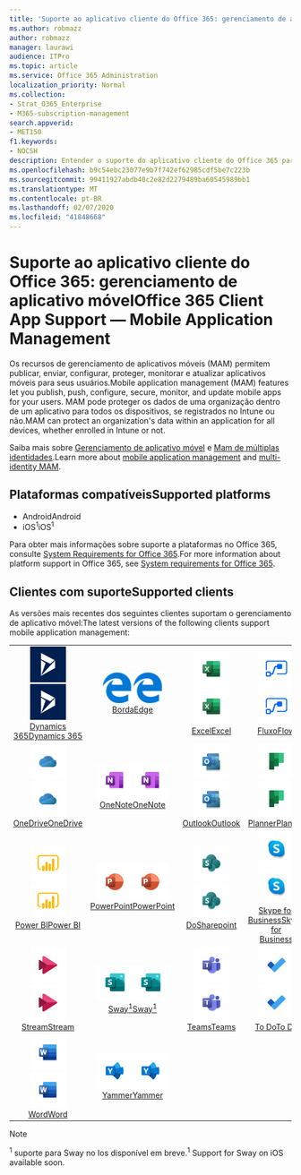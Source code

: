 ```yaml
---
title: 'Suporte ao aplicativo cliente do Office 365: gerenciamento de aplicativo móvel'
ms.author: robmazz
author: robmazz
manager: laurawi
audience: ITPro
ms.topic: article
ms.service: Office 365 Administration
localization_priority: Normal
ms.collection:
- Strat_O365_Enterprise
- M365-subscription-management
search.appverid:
- MET150
f1.keywords:
- NOCSH
description: Entender o suporte do aplicativo cliente do Office 365 para gerenciamento de aplicativos móveis
ms.openlocfilehash: b9c54ebc23077e9b7f742ef62985cdf5be7c223b
ms.sourcegitcommit: 99411927abdb40c2e82d2279489ba60545989bb1
ms.translationtype: MT
ms.contentlocale: pt-BR
ms.lasthandoff: 02/07/2020
ms.locfileid: "41848668"
---
```

# <a name="office-365-client-app-support--mobile-application-management"></a><span data-ttu-id="53592-103">Suporte ao aplicativo cliente do Office 365: gerenciamento de aplicativo móvel</span><span class="sxs-lookup"><span data-stu-id="53592-103">Office 365 Client App Support — Mobile Application Management</span></span>

<span data-ttu-id="53592-104">Os recursos de gerenciamento de aplicativos móveis (MAM) permitem publicar, enviar, configurar, proteger, monitorar e atualizar aplicativos móveis para seus usuários.</span><span class="sxs-lookup"><span data-stu-id="53592-104">Mobile application management (MAM) features let you publish, push, configure, secure, monitor, and update mobile apps for your users.</span></span> <span data-ttu-id="53592-105">MAM pode proteger os dados de uma organização dentro de um aplicativo para todos os dispositivos, se registrados no Intune ou não.</span><span class="sxs-lookup"><span data-stu-id="53592-105">MAM can protect an organization's data within an application for all devices, whether enrolled in Intune or not.</span></span>

<span data-ttu-id="53592-106">Saiba mais sobre [Gerenciamento de aplicativo móvel](https://docs.microsoft.com/intune/mam-faq) e [Mam de múltiplas identidades](https://docs.microsoft.com/intune/app-protection-policy).</span><span class="sxs-lookup"><span data-stu-id="53592-106">Learn more about [mobile application management](https://docs.microsoft.com/intune/mam-faq) and [multi-identity MAM](https://docs.microsoft.com/intune/app-protection-policy).</span></span>

## <a name="supported-platforms"></a><span data-ttu-id="53592-107">Plataformas compatíveis</span><span class="sxs-lookup"><span data-stu-id="53592-107">Supported platforms</span></span>

 - <span data-ttu-id="53592-108">Android</span><span class="sxs-lookup"><span data-stu-id="53592-108">Android</span></span>
 - <span data-ttu-id="53592-109">iOS<sup>1</sup></span><span class="sxs-lookup"><span data-stu-id="53592-109">iOS<sup>1</sup></span></span>

<span data-ttu-id="53592-110">Para obter mais informações sobre suporte a plataformas no Office 365, consulte [System Requirements for Office 365](https://products.office.com/office-system-requirements).</span><span class="sxs-lookup"><span data-stu-id="53592-110">For more information about platform support in Office 365, see [System requirements for Office 365](https://products.office.com/office-system-requirements).</span></span>

## <a name="supported-clients"></a><span data-ttu-id="53592-111">Clientes com suporte</span><span class="sxs-lookup"><span data-stu-id="53592-111">Supported clients</span></span>

<span data-ttu-id="53592-112">As versões mais recentes dos seguintes clientes suportam o gerenciamento de aplicativo móvel:</span><span class="sxs-lookup"><span data-stu-id="53592-112">The latest versions of the following clients support mobile application management:</span></span>

| | | | | | |
|:---:|:---:|:---:|:---:|:---:|:---:|
| <span data-ttu-id="53592-113">![Ícone do Dynamics 365](media/o365-dynamics365-64x64.png)</span><span class="sxs-lookup"><span data-stu-id="53592-113">![Dynamics 365 icon](media/o365-dynamics365-64x64.png)</span></span> <br> [<span data-ttu-id="53592-114">Dynamics 365</span><span class="sxs-lookup"><span data-stu-id="53592-114">Dynamics 365</span></span>](https://dynamics.microsoft.com) | <span data-ttu-id="53592-115">![Ícone de borda](media/o365-edge-64x64.png)</span><span class="sxs-lookup"><span data-stu-id="53592-115">![Edge icon](media/o365-edge-64x64.png)</span></span> <br> [<span data-ttu-id="53592-116">Borda</span><span class="sxs-lookup"><span data-stu-id="53592-116">Edge</span></span>](https://www.microsoft.com/windows/microsoft-edge) | <span data-ttu-id="53592-117">![Ícone do Excel](media/o365-excel-64x64.png)</span><span class="sxs-lookup"><span data-stu-id="53592-117">![Excel icon](media/o365-excel-64x64.png)</span></span> <br> [<span data-ttu-id="53592-118">Excel</span><span class="sxs-lookup"><span data-stu-id="53592-118">Excel</span></span>](https://products.office.com/excel) | <span data-ttu-id="53592-119">![Ícone de Fluxo](media/o365-flow-64x64.png)</span><span class="sxs-lookup"><span data-stu-id="53592-119">![Flow icon](media/o365-flow-64x64.png)</span></span> <br> [<span data-ttu-id="53592-120">Fluxo</span><span class="sxs-lookup"><span data-stu-id="53592-120">Flow</span></span>](https://flow.microsoft.com) | <span data-ttu-id="53592-121">![Ícone do Kaizala](media/o365-kaizala-64x64.png)</span><span class="sxs-lookup"><span data-stu-id="53592-121">![Kaizala icon](media/o365-kaizala-64x64.png)</span></span> <br> [<span data-ttu-id="53592-122">Kaizala</span><span class="sxs-lookup"><span data-stu-id="53592-122">Kaizala</span></span>](https://products.office.com/en/business/microsoft-kaizala) 
| <span data-ttu-id="53592-123">![Ícone do OneDrive for Business](media/o365-OneDrive-64x64.png)</span><span class="sxs-lookup"><span data-stu-id="53592-123">![OneDrive for Business icon](media/o365-OneDrive-64x64.png)</span></span> <br> [<span data-ttu-id="53592-124">OneDrive</span><span class="sxs-lookup"><span data-stu-id="53592-124">OneDrive</span></span>](https://products.office.com/onedrive-for-business/online-cloud-storage) | <span data-ttu-id="53592-125">![Ícone do OneNote](media/o365-OneNote-64x64.png)</span><span class="sxs-lookup"><span data-stu-id="53592-125">![OneNote icon](media/o365-OneNote-64x64.png)</span></span> <br> [<span data-ttu-id="53592-126">OneNote</span><span class="sxs-lookup"><span data-stu-id="53592-126">OneNote</span></span>](https://products.office.com/onenote) | <span data-ttu-id="53592-127">![Ícone do Outlook](media/o365-outlook-64x64.png)</span><span class="sxs-lookup"><span data-stu-id="53592-127">![Outlook icon](media/o365-outlook-64x64.png)</span></span> <br> [<span data-ttu-id="53592-128">Outlook</span><span class="sxs-lookup"><span data-stu-id="53592-128">Outlook</span></span>](https://products.office.com/outlook) | <span data-ttu-id="53592-129">![Ícone do Planner](media/o365-planner-64x64.png)</span><span class="sxs-lookup"><span data-stu-id="53592-129">![Planner icon](media/o365-planner-64x64.png)</span></span> <br> [<span data-ttu-id="53592-130">Planner</span><span class="sxs-lookup"><span data-stu-id="53592-130">Planner</span></span>](https://products.office.com/business/task-management-software) | <span data-ttu-id="53592-131">![Ícone do PowerApps](media/o365-powerapps-64x64.png)</span><span class="sxs-lookup"><span data-stu-id="53592-131">![PowerApps icon](media/o365-powerapps-64x64.png)</span></span> <br> [<span data-ttu-id="53592-132">PowerApps</span><span class="sxs-lookup"><span data-stu-id="53592-132">PowerApps </span></span>](https://powerapps.microsoft.com) 
| <span data-ttu-id="53592-133">![Ícone do PowerBI](media/o365-powerbi-64x64.png)</span><span class="sxs-lookup"><span data-stu-id="53592-133">![PowerBI icon](media/o365-powerbi-64x64.png)</span></span> <br> [<span data-ttu-id="53592-134">Power BI</span><span class="sxs-lookup"><span data-stu-id="53592-134">Power BI</span></span>](https://powerbi.microsoft.com) | <span data-ttu-id="53592-135">![Ícone do PowerPoint](media/o365-powerpoint-64x64.png)</span><span class="sxs-lookup"><span data-stu-id="53592-135">![PowerPoint icon](media/o365-powerpoint-64x64.png)</span></span> <br> [<span data-ttu-id="53592-136">PowerPoint</span><span class="sxs-lookup"><span data-stu-id="53592-136">PowerPoint</span></span>](https://products.office.com/powerpoint) | <span data-ttu-id="53592-137">![Ícone do SharePoint](media/o365-sharepoint-64x64.png)</span><span class="sxs-lookup"><span data-stu-id="53592-137">![SharePoint icon](media/o365-sharepoint-64x64.png)</span></span> <br> [<span data-ttu-id="53592-138">Do</span><span class="sxs-lookup"><span data-stu-id="53592-138">Sharepoint</span></span>](https://products.office.com/sharepoint) | <span data-ttu-id="53592-139">![Ícone do Skype for Business](media/o365-skypeforbusiness-64x64.png)</span><span class="sxs-lookup"><span data-stu-id="53592-139">![Skype for Business icon](media/o365-skypeforbusiness-64x64.png)</span></span> <br> [<span data-ttu-id="53592-140">Skype for <br> Business</span><span class="sxs-lookup"><span data-stu-id="53592-140">Skype for <br> Business</span></span>](https://www.skype.com/business/) | <span data-ttu-id="53592-141">![Ícone do StaffHub](media/o365-staffhub-64x64.png)</span><span class="sxs-lookup"><span data-stu-id="53592-141">![StaffHub icon](media/o365-staffhub-64x64.png)</span></span> <br> [<span data-ttu-id="53592-142">StaffHub</span><span class="sxs-lookup"><span data-stu-id="53592-142">StaffHub</span></span>](https://products.office.com/microsoft-staffhub/staff-scheduling-software) 
| <span data-ttu-id="53592-143">![Ícone do Stream](media/o365-stream-64x64.png)</span><span class="sxs-lookup"><span data-stu-id="53592-143">![Stream icon](media/o365-stream-64x64.png)</span></span> <br> [<span data-ttu-id="53592-144">Stream</span><span class="sxs-lookup"><span data-stu-id="53592-144">Stream</span></span>](https://stream.microsoft.com) | <span data-ttu-id="53592-145">![Ícone do Sway](media/o365-sway-64x64.png)</span><span class="sxs-lookup"><span data-stu-id="53592-145">![Sway icon](media/o365-sway-64x64.png)</span></span> <br> [<span data-ttu-id="53592-146">Sway<sup>1</sup></span><span class="sxs-lookup"><span data-stu-id="53592-146">Sway<sup>1</sup></span></span>](https://sway.com) | <span data-ttu-id="53592-147">![Ícone do Teams](media/o365-teams-64x64.png)</span><span class="sxs-lookup"><span data-stu-id="53592-147">![Teams icon](media/o365-teams-64x64.png)</span></span> <br> [<span data-ttu-id="53592-148">Teams</span><span class="sxs-lookup"><span data-stu-id="53592-148">Teams</span></span>](https://products.office.com/microsoft-teams/group-chat-software) | <span data-ttu-id="53592-149">![Ícone de tarefas pendentes](media/o365-todo-64x64.png)</span><span class="sxs-lookup"><span data-stu-id="53592-149">![To Do icon](media/o365-todo-64x64.png)</span></span> <br> [<span data-ttu-id="53592-150">To Do</span><span class="sxs-lookup"><span data-stu-id="53592-150">To Do</span></span>](https://todo.microsoft.com) | <span data-ttu-id="53592-151">![Ícone do Visio](media/o365-visio-64x64.png)</span><span class="sxs-lookup"><span data-stu-id="53592-151">![Visio icon](media/o365-visio-64x64.png)</span></span> <br> [<span data-ttu-id="53592-152">Visio</span><span class="sxs-lookup"><span data-stu-id="53592-152">Visio</span></span>](https://products.office.com/visio/flowchart-software) 
| <span data-ttu-id="53592-153">![Ícone do Word](media/o365-word-64x64.png)</span><span class="sxs-lookup"><span data-stu-id="53592-153">![Word icon](media/o365-word-64x64.png)</span></span> <br> [<span data-ttu-id="53592-154">Word</span><span class="sxs-lookup"><span data-stu-id="53592-154">Word</span></span>](https://products.office.com/word) | <span data-ttu-id="53592-155">![Ícone do Yammer](media/o365-yammer-64x64.png)</span><span class="sxs-lookup"><span data-stu-id="53592-155">![Yammer icon](media/o365-yammer-64x64.png)</span></span> <br> [<span data-ttu-id="53592-156">Yammer</span><span class="sxs-lookup"><span data-stu-id="53592-156">Yammer</span></span>](https://products.office.com/yammer/yammer-overview)

> [!NOTE]
> <span data-ttu-id="53592-157"><sup>1</sup> suporte para Sway no Ios disponível em breve.</span><span class="sxs-lookup"><span data-stu-id="53592-157"><sup>1</sup> Support for Sway on iOS available soon.</span></span>